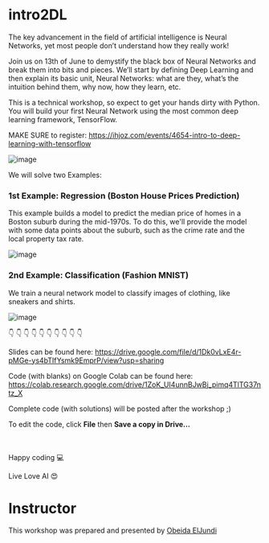 # intro2DL

The key advancement in the field of artificial intelligence is Neural Networks, yet most people don’t understand how they really work!

Join us on 13th of June to demystify the black box of Neural Networks and break them into bits and pieces. We’ll start by defining Deep Learning and then explain its basic unit, Neural Networks: what are they, what’s the intuition behind them, why now, how they learn, etc.

This is a technical workshop, so expect to get your hands dirty with Python. You will build your first Neural Network using the most common deep learning framework, TensorFlow.

MAKE SURE to register: https://ihjoz.com/events/4654-intro-to-deep-learning-with-tensorflow


![image](https://user-images.githubusercontent.com/9033365/59430477-06a7c500-8deb-11e9-987b-262b2383b98a.png)


We will solve two Examples:

### 1st Example: Regression (Boston House Prices Prediction)
This example builds a model to predict the median price of homes in a Boston suburb during the mid-1970s. To do this, we'll provide the model with some data points about the suburb, such as the crime rate and the local property tax rate.

![image](https://cdn-images-1.medium.com/max/1055/1*2foyXif7hwkO8wWB5T9KtQ.png)


### 2nd Example: Classification (Fashion MNIST)
We train a neural network model to classify images of clothing, like sneakers and shirts.

![image](https://tensorflow.org/images/fashion-mnist-sprite.png)



👇	👇	👇	👇	👇	👇	👇  👇	👇	👇	

Slides can be found here: https://drive.google.com/file/d/1Dk0vLxE4r-pMGe-ys4bTIfYsmk9EmprP/view?usp=sharing

Code (with blanks) on Google Colab can be found here: https://colab.research.google.com/drive/1ZoK_UI4unnBJwBj_pimq4TlTG37ntz_X

Complete code (with solutions) will be posted after the workshop ;)

To edit the code, click **File** then **Save a copy in Drive…**
<br/><br/><br/>


Happy coding 💻 

Live Love AI 😍 



# Instructor
This workshop was prepared and presented by [Obeida ElJundi](https://www.linkedin.com/in/obeidaeljundi/)

